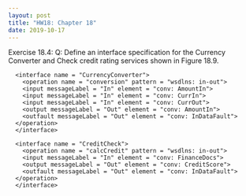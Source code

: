 ```yaml
---
layout: post
title: "HW18: Chapter 18"
date: 2019-10-17
---
```


  Exercise 18.4:
    Q: Define an interface specification for the Currency Converter and Check
       credit rating services shown in Figure 18.9.

      <interface name = "CurrencyConverter">
        <operation name = "conversion" pattern = "wsdlns: in-out">
        <input messageLabel = "In" element = "conv: AmountIn">
        <input messageLabel = "In" element = "conv: CurrIn">
        <input messageLabel = "In" element = "conv: CurrOut">
        <output messageLabel = "Out" element = "conv: AmountIn">
        <outfault messageLabel = "Out" element = "conv: InDataFault">
      </operation>
      </interface>

      <interface name = "CreditCheck">
        <operation name = "calcCredit" pattern = "wsdlns: in-out">
        <input messageLabel = "In" element = "conv: FinanceDocs">
        <output messageLabel = "Out" element = "conv: CreditScore">
        <outfault messageLabel = "Out" element = "conv: InDataFault">
      </operation>
      </interface>      
